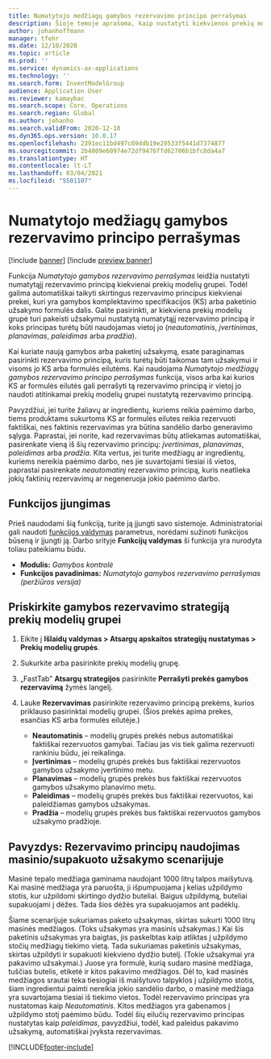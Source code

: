 ```yaml
---
title: Numatytojo medžiagų gamybos rezervavimo principo perrašymas
description: Šioje temoje aprašoma, kaip nustatyti kiekvienos prekių modelių grupės numatytąjį rezervavimo principą, kad būtų automatiškai taikomi skirtingi rezervavimo principai kiekvienai prekei, kuri komplektavimo specifikacijos (KS) arba paketinio užsakymo formulės dalis.
author: johanhoffmann
manager: tfehr
ms.date: 12/10/2020
ms.topic: article
ms.prod: ''
ms.service: dynamics-ax-applications
ms.technology: ''
ms.search.form: InventModelGroup
audience: Application User
ms.reviewer: kamaybac
ms.search.scope: Core, Operations
ms.search.region: Global
ms.author: johanho
ms.search.validFrom: 2020-12-10
ms.dyn365.ops.version: 10.0.17
ms.openlocfilehash: 2391ec11bd497c69ddb19e29533f5441d7374877
ms.sourcegitcommit: 2b4809e60974e72df9476ffd62706b1bfc8da4a7
ms.translationtype: HT
ms.contentlocale: lt-LT
ms.lasthandoff: 03/04/2021
ms.locfileid: "5501107"
---
```

# <a name="override-the-default-reservation-principle-for-materials-in-production"></a>Numatytojo medžiagų gamybos rezervavimo principo perrašymas

[!include [banner](../includes/banner.md)]
[!include [preview banner](../includes/preview-banner.md)]

Funkcija *Numatytojo gamybos rezervavimo perrašymas* leidžia nustatyti numatytąjį rezervavimo principą kiekvienai prekių modelių grupei. Todėl galima automatiškai taikyti skirtingus rezervavimo principus kiekvienai prekei, kuri yra gamybos komplektavimo specifikacijos (KS) arba paketinio užsakymo formulės dalis. Galite pasirinkti, ar kiekviena prekių modelių grupė turi pakeisti užsakymui nustatytą numatytąjį rezervavimo principą ir koks principas turėtų būti naudojamas vietoj jo (*neautomatinis*, *įvertinimas*, *planavimas*, *paleidimas* arba *pradžia*).

Kai kuriate naują gamybos arba paketinį užsakymą, esate paraginamas pasirinkti rezervavimo principą, kuris turėtų būti taikomas tam užsakymui ir visoms jo KS arba formulės eilutėms. Kai naudojama *Numatytojo medžiagų gamybos rezervavimo principo perrašymas* funkcija, visos arba kai kurios KS ar formulės eilutės gali perrašyti tą rezervavimo principą ir vietoj jo naudoti atitinkamai prekių modelių grupei nustatytą rezervavimo principą.

Pavyzdžiui, jei turite žaliavų ar ingredientų, kuriems reikia paėmimo darbo, tiems produktams sukurtoms KS ar formulės eilutes reikia rezervuoti faktiškai, nes faktinis rezervavimas yra būtina sandėlio darbo generavimo sąlyga. Paprastai, jei norite, kad rezervavimas būtų atliekamas automatiškai, pasirenkate vieną iš šių rezervavimo principų: *įvertinimas*, *planavimas*, *paleidimas* arba *pradžia*. Kita vertus, jei turite medžiagų ar ingredientų, kuriems nereikia paėmimo darbo, nes jie suvartojami tiesiai iš vietos, paprastai pasirenkate *neautomatinį* rezervavimo principą, kuris neatlieka jokių faktinių rezervavimų ar negeneruoja jokio paėmimo darbo.

## <a name="turn-on-the-feature"></a>Funkcijos įjungimas

Prieš naudodami šią funkciją, turite ją įjungti savo sistemoje. Administratoriai gali naudoti [funkcijos valdymas](../../fin-ops-core/fin-ops/get-started/feature-management/feature-management-overview.md) parametrus, norėdami sužinoti funkcijos būseną ir įjungti ją. Darbo srityje **Funkcijų valdymas** ši funkcija yra nurodyta toliau pateikiamu būdu.

- **Modulis:** *Gamybos kontrolė*
- **Funkcijos pavadinimas:** *Numatytojo gamybos rezervavimo perrašymas (peržiūros versija)*

## <a name="assign-a-production-reservation-policy-to-an-item-model-group"></a>Priskirkite gamybos rezervavimo strategiją prekių modelių grupei

1. Eikite į **Išlaidų valdymas \> Atsargų apskaitos strategijų nustatymas \> Prekių modelių grupės**.
1. Sukurkite arba pasirinkite prekių modelių grupę.
1. „FastTab” **Atsargų strategijos** pasirinkite **Perrašyti prekės gamybos rezervavimą** žymės langelį.
1. Lauke **Rezervavimas** pasirinkite rezervavimo principą prekėms, kurios priklauso pasirinktai modelių grupei. (Šios prekės apima prekes, esančias KS arba formulės eilutėje.)

    - **Neautomatinis** – modelių grupės prekės nebus automatiškai faktiškai rezervuotos gamybai. Tačiau jas vis tiek galima rezervuoti rankiniu būdu, jei reikalinga.
    - **Įvertinimas** – modelių grupės prekės bus faktiškai rezervuotos gamybos užsakymo įvertinimo metu.
    - **Planavimas** – modelių grupės prekės bus faktiškai rezervuotos gamybos užsakymo planavimo metu.
    - **Paleidimas** – modelių grupės prekės bus faktiškai rezervuotos, kai paleidžiamas gamybos užsakymas.
    - **Pradžia** – modelių grupės prekės bus faktiškai rezervuotos gamybos užsakymo pradžioje.

## <a name="example-using-reservation-principles-in-a-bulkpack-scenario"></a>Pavyzdys: Rezervavimo principų naudojimas masinio/supakuoto užsakymo scenarijuje

Masinė tepalo medžiaga gaminama naudojant 1000 litrų talpos maišytuvą. Kai masinė medžiaga yra paruošta, ji išpumpuojama į kelias užpildymo stotis, kur užpildomi skirtingo dydžio buteliai. Baigus užpildymą, buteliai supakuojami į dėžes. Tada šios dėžės yra supakuojamos ant padėklų.

Šiame scenarijuje sukuriamas paketo užsakymas, skirtas sukurti 1000 litrų masinės medžiagos. (Toks užsakymas yra masinis užsakymas.) Kai šis paketinis užsakymas yra baigtas, jis paskelbtas kaip atliktas į užpildymo stočių medžiagų tiekimo vietą. Tada sukuriamas paketinis užsakymas, skirtas užpildyti ir supakuoti kiekvieno dydžio butelį. (Tokie užsakymai yra pakavimo užsakymai.) Juose yra formulė, kurią sudaro masinė medžiaga, tuščias butelis, etiketė ir kitos pakavimo medžiagos. Dėl to, kad masinės medžiagos srautai teka tiesiogiai iš maišytuvo talpyklos į užpildymo stotis, šiam ingredientui paimti nereikia jokio sandėlio darbo, o masinė medžiaga yra suvartojama tiesiai iš tiekimo vietos. Todėl rezervavimo principas yra nustatomas kaip *Neautomatinis*. Kitos medžiagos yra gabenamos į užpildymo stotį paėmimo būdu. Todėl šių eilučių rezervavimo principas nustatytas kaip *paleidimas*, pavyzdžiui, todėl, kad paleidus pakavimo užsakymą, automatiškai įvyksta rezervavimas.


[!INCLUDE[footer-include](../../includes/footer-banner.md)]
